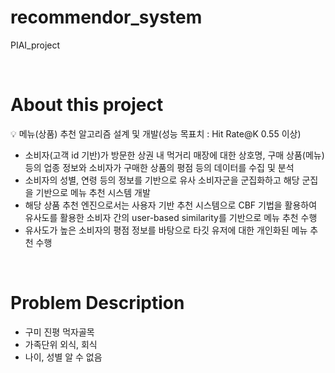 # recommendor_system
PIAI_project

<br/>

# About this project

💡 메뉴(상품) 추천 알고리즘 설계 및 개발(성능 목표치 : Hit Rate@K 0.55 이상)
</aside>

- 소비자(고객 id 기반)가 방문한 상권 내 먹거리 매장에 대한 상호명, 구매 상품(메뉴) 등의 업종 정보와 소비자가 구매한 상품의 평점 등의 데이터를 수집 및 분석
- 소비자의 성별, 연령 등의 정보를 기반으로 유사 소비자군을 군집화하고 해당 군집을 기반으로 메뉴 추천 시스템 개발
- 해당 상품 추천 엔진으로서는 사용자 기반 추천 시스템으로 CBF 기법을 활용하여 유사도를 활용한 소비자 간의 user-based similarity를 기반으로 메뉴 추천 수행
- 유사도가 높은 소비자의 평점 정보를 바탕으로 타깃 유저에 대한 개인화된 메뉴 추천 수행

<br/>

# **Problem Description**

- 구미 진평 먹자골목
- 가족단위 외식, 회식
- 나이, 성별 알 수 없음
